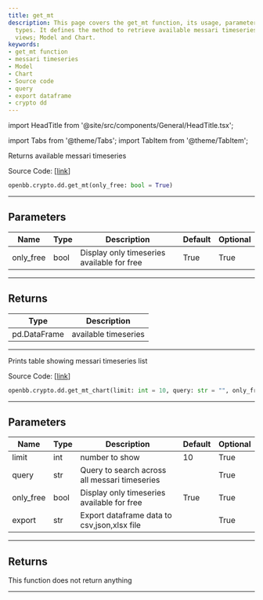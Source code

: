 ```yaml
---
title: get_mt
description: This page covers the get_mt function, its usage, parameters and return
  types. It defines the method to retrieve available messari timeseries in two different
  views; Model and Chart.
keywords:
- get_mt function
- messari timeseries
- Model
- Chart
- Source code
- query
- export dataframe
- crypto dd
---
```


import HeadTitle from '@site/src/components/General/HeadTitle.tsx';

<HeadTitle title="crypto.dd.get_mt - Reference | OpenBB SDK Docs" />

import Tabs from '@theme/Tabs';
import TabItem from '@theme/TabItem';

<Tabs>
<TabItem value="model" label="Model" default>

Returns available messari timeseries

Source Code: [[link](https://github.com/OpenBB-finance/OpenBB/tree/main/openbb_terminal/cryptocurrency/due_diligence/messari_model.py#L34)]

```python
openbb.crypto.dd.get_mt(only_free: bool = True)
```

---

## Parameters

| Name | Type | Description | Default | Optional |
| ---- | ---- | ----------- | ------- | -------- |
| only_free | bool | Display only timeseries available for free | True | True |


---

## Returns

| Type | Description |
| ---- | ----------- |
| pd.DataFrame | available timeseries |
---

</TabItem>
<TabItem value="view" label="Chart">

Prints table showing messari timeseries list

Source Code: [[link](https://github.com/OpenBB-finance/OpenBB/tree/main/openbb_terminal/cryptocurrency/due_diligence/messari_view.py#L49)]

```python
openbb.crypto.dd.get_mt_chart(limit: int = 10, query: str = "", only_free: bool = True, export: str = "")
```

---

## Parameters

| Name | Type | Description | Default | Optional |
| ---- | ---- | ----------- | ------- | -------- |
| limit | int | number to show | 10 | True |
| query | str | Query to search across all messari timeseries |  | True |
| only_free | bool | Display only timeseries available for free | True | True |
| export | str | Export dataframe data to csv,json,xlsx file |  | True |


---

## Returns

This function does not return anything

---

</TabItem>
</Tabs>
